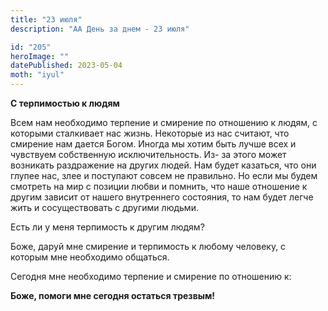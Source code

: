 ```yaml
---
title: "23 июля"
description: "АА День за днем - 23 июля"

id: "205"
heroImage: ""
datePublished: 2023-05-04
moth: "iyul"
---
```


**С терпимостью к людям**

Всем нам необходимо терпение и смирение по отношению к людям, с которыми
сталкивает нас жизнь. Некоторые из нас считают, что смирение нам дается Богом.
Иногда мы хотим быть лучше всех и чувствуем собственную исключительность. Из-
за этого может возникать раздражение на других людей. Нам будет казаться, что
они глупее нас, злее и поступают совсем не правильно. Но если мы будем
смотреть на мир с позиции любви и помнить, что наше отношение к другим зависит
от нашего внутреннего состояния, то нам будет легче жить и сосуществовать с
другими людьми.

Есть ли у меня терпимость к другим людям?

Боже, даруй мне смирение и терпимость к любому человеку, с которым мне
необходимо общаться.

Сегодня мне необходимо терпение и смирение по отношению к:

**Боже, помоги мне сегодня остаться трезвым!**
